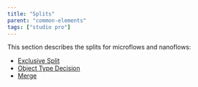 ```yaml
---
title: "Splits"
parent: "common-elements"
tags: ["studio pro"]
---
```


This section describes the splits for microflows and nanoflows:

* [Exclusive Split](exclusive-split)
* [Object Type Decision](object-type-decision)
* [Merge](merge)
